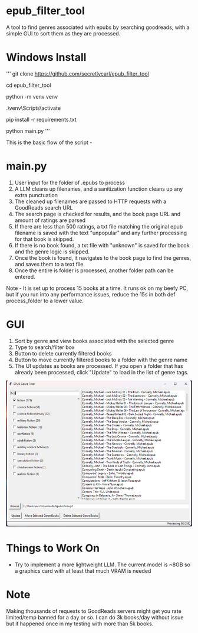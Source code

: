 # epub_filter_tool
A tool to find genres associated with epubs by searching goodreads, with a simple GUI to sort them as they are processed.

# Windows Install
'''
git clone https://github.com/secretlycarl/epub_filter_tool

cd epub_filter_tool

python -m venv venv

.\venv\Scripts\activate

pip install -r requirements.txt

python main.py
'''

This is the basic flow of the script -

# main.py
1. User input for the folder of .epubs to process
2. A LLM cleans up filenames, and a sanitization function cleans up any extra punctuation
3. The cleaned up filenames are passed to HTTP requests with a GoodReads search URL
4. The search page is checked for results, and the book page URL and amount of ratings are parsed
5. If there are less than 500 ratings, a txt file matching the original epub filename is saved with the text "unpopular" and any further processing for that book is skipped.
6. If there is no book found, a txt file with "unknown" is saved for the book and the genre logic is skipped.
7. Once the book is found, it navigates to the book page to find the genres, and saves them to a text file.
8. Once the entire is folder is processed, another folder path can be entered.
   
Note - It is set up to process 15 books at a time. It runs ok on my beefy PC, but if you run into any performance issues, reduce the 15s in both def process_folder to a lower value.

# GUI
1. Sort by genre and view books associated with the selected genre
2. Type to search/filter box
3. Button to delete currently filtered books
4. Button to move currently filtered books to a folder with the genre name
5. The UI updates as books are processed. If you open a folder that has already been processed, click "Update" to load in the list of genre tags.

![sortgui](https://github.com/secretlycarl/epub_filter_tool/blob/main/gui-screenshot.png)

# Things to Work On
- Try to implement a more lightweight LLM. The current model is ~8GB so a graphics card with at least that much VRAM is needed

# Note
Making thousands of requests to GoodReads servers might get you rate limited/temp banned for a day or so. I can do 3k books/day without issue but it happened once in my testing with more than 5k books.
